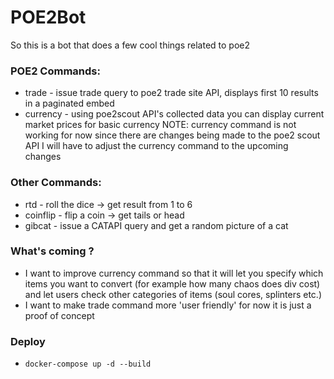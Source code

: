 # POE2Bot
So this is a bot that does a few cool things related to poe2

### POE2 Commands:
- trade - issue trade query to poe2 trade site API, displays first 10 results in a paginated embed
- currency - using poe2scout API's collected data you can display current market prices for basic currency
NOTE: currency command is not working for now since there are changes being made to the poe2 scout API
    I will have to adjust the currency command to the upcoming changes

### Other Commands:
- rtd - roll the dice -> get result from 1 to 6
- coinflip - flip a coin -> get tails or head
- gibcat - issue a CATAPI query and get a random picture of a cat

### What's coming ?
- I want to improve currency command so that it will let you specify which items you want to convert (for example how many chaos does div cost)
and let users check other categories of items (soul cores, splinters etc.)
- I want to make trade command more 'user friendly' for now it is just a proof of concept

### Deploy
- `docker-compose up -d --build`